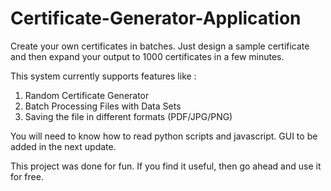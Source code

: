 # Certificate-Generator-Application
Create your own certificates in batches. Just design a sample certificate and then expand your output to 1000 certificates in a few minutes.


This system currently supports features like :
1. Random Certificate Generator
2. Batch Processing Files with Data Sets
3. Saving the file in different formats (PDF/JPG/PNG)

 You will need to know how to read python scripts and javascript.
 GUI to be added in the next update.

This project was done for fun. If you find it useful, then go ahead and use it for free.
